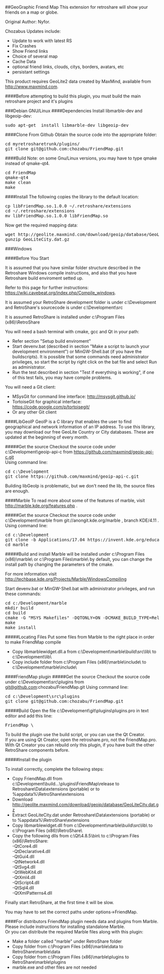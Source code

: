 ##GeoGraphic Friend Map
This extension for retroshare will show your friends on a map or globe.

Original Author: Nyfor.

Chozabus Updates include:
 - Update to work with latest RS
 - Fix Crashes
 - Show Friend links
 - Choice of several map
 - Cache Data
 - optional friend links, clouds, citys, borders, avatars, etc
 - persistant settings  

This product requires GeoLite2 data created by MaxMind, available from <a href="http://www.maxmind.com">http://www.maxmind.com</a>.

####Before attempting to build this plugin, you must build the main retroshare project and it's plugins

###Debian GNU/Linux
####Dependencies
Install libmarble-dev and libgeoip-dev:  
<pre>
sudo apt-get  install libmarble-dev libgeoip-dev
</pre>

####Clone From Github
Obtain the source code into the appropriate folder:
<pre>
cd myretrosharetrunk/plugins/  
git clone git@github.com:chozabu/FriendMap.git
</pre>

####Build
Note: on some Gnu/Linux versions, you may have to type qmake instead of qmake-qt4.
<pre>
cd FriendMap  
qmake-qt4  
make clean
make  
</pre>


####Install
The following copies the library to the default location:
<pre>
cp libFriendMap.so.1.0.0 ~/.retroshare/extensions  
cd ~/.retroshare/extensions  
mv libFriendMap.so.1.0.0 libFriendMap.so  
</pre>

Now get the required mapping data:
<pre>
wget http://geolite.maxmind.com/download/geoip/database/GeoLiteCity.dat.gz  
gunzip GeoLiteCity.dat.gz  
</pre>  
  

###Windows

####Before You Start

It is assumed that you have similar folder structure described in the Retroshare Windows compile instructions, and also that you have Retroshare build enviroment setted up.  

Refer to this page for further instructions: https://wiki.cavebeat.org/index.php/Compile_windows.

It is assumed your RetroShare development folder is under c:\Development and RetroShare's sourcecode is under c:\Development\src  

It is assumed RetroShare is installed under c:\Program Files (x86)\RetroShare

You will need a bash terminal with cmake, gcc and Qt in your path:

* Refer section "Setup build enviroment"  
* Start devenv.bat (described in section "Make a script to launch your development environment") or MinGW-Shell.bat (if you have the buildscripts). It is possible that some commands need administrator privileges, so start the script by right click on the bat file and select Run as administrator.
* Run the test described in section "Test if everything is working", if one of this test fails, you may have compile problems. 

You will need a Git client:

* MSysGit for command line interface: http://msysgit.github.io/
* TortoiseGit for graphical interface: https://code.google.com/p/tortoisegit/
* Or any other Git client

####LibGeoIP
GeoIP is a C library that enables the user to find geographical and network information of an IP address. To use this library, you may download our free GeoLite Country or City databases. These are updated at the beginning of every month.

#####Get the source
Checkout the source code under c:\Development\geoip-api-c from https://github.com/maxmind/geoip-api-c.git   
Using command line:
<pre>
cd c:\Development
git clone https://github.com/maxmind/geoip-api-c.git
</pre>

Building libGeoIp is problematic, but we don't need the lib, the source files are enough.

####Marble
To read more about some of the features of marble, visit http://marble.kde.org/features.php .

#####Get the source
Checkout the source code under c:\Development\marble from git://anongit.kde.org/marble , branch KDE/4.11 .
Using command line:
<pre>
cd c:\Development
git clone -b Applications/17.04 https://invent.kde.org/education/marble.git marble
cd marble
</pre>

#####Build and install
Marble will be installed under c:\Program Files (x86)\marble\ or c:\Program Files\marble\ by default, you can change the install path by changing the parameters of the cmake.  

For more information visit http://techbase.kde.org/Projects/Marble/WindowsCompiling

Start devenv.bat or MinGW-Shell.bat with administrator privileges, and run these commands:
<pre>
cd c:/Development/marble
mkdir build
cd build
cmake -G "MSYS Makefiles" -DQTONLY=ON -DCMAKE_BUILD_TYPE=Release -DWITH_DESIGNER_PLUGIN=ON ..
make
make install
</pre>

#####Locating Files
Put some files from Marble to the right place in order to make FriendMap compile
* Copy libmarblewidget.dll.a from c:\Development\marble\build\src\lib\ to c:\Development\lib\
* Copy include folder from c:\Program Files (x86)\marble\include\ to c:\Development\marble\include\

####FriendMap plugin
#####Get the source
Checkout the source code under c:\Development\src\plugins from git@github.com:chozabu/FriendMap.git
Using command line:
<pre>
cd c:\Development\src\plugins  
git clone git@github.com:chozabu/FriendMap.git  
</pre>

#####Build
Open the file c:\Development\git\plugins\plugins.pro in text editor and add this line:
<pre>
FriendMap \
</pre>

To build the plugin use the build script, or you can use the Qt Creator.   
If you are using Qt Creator, open the retroshare.pro, not the FriendMap.pro. With Qt Creator you can rebuild only this plugin, if you have built the other RetroShare components before.

#####Install the plugin

To install correctly, complete the following steps:

* Copy FriendMap.dll from c:\Development\build...\plugins\FriendMap\release to Retroshare\Data\extensions (portable) or to %appdata%\RetroShare\extensions  
* Download http://geolite.maxmind.com/download/geoip/database/GeoLiteCity.dat.gz  
* Extract GeoLiteCity.dat under Retroshare\Data\extensions (portable) or to %appdata%\RetroShare\extensions  
* Copy libmarblewidget.dll from c:\Development\marble\build\src\lib\ to c:\Program Files (x86)\RetroShare\  
* Copy the following dlls from c:\Qt\4.8.5\bin\ to c:\Program Files (x86)\RetroShare\:  
-QtCore4.dll  
-QtDeclarative4.dll  
-QtGui4.dll  
-QtNetwork4.dll  
-QtSvg4.dll  
-QtWebKit4.dll  
-QtXml4.dll  
-QtScript4.dll  
-QtSql4.dll  
-QtXmlPatterns4.dll  

Finally start RetroShare, at the first time it will be slow.

You may have to set the correct paths under options->FriendMap.

####For distributors
FriendMap plugin needs data and plugins from Marble. Please include instructions for installing standalone Marble.  
Or you can distribute the required Marble files along with this plugin:  

* Make a folder called "marble" under RetroShare folder
* Copy folder from c:\Program Files (x86)\marble\data to RetroShare\marble\data
* Copy folder from c:\Program Files (x86)\marble\plugins to RetroShare\marble\plugins
* marble.exe and other files are not needed
